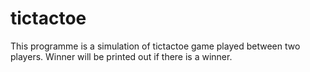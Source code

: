 # tictactoe
 This programme is a simulation of tictactoe game played between two players. Winner will be printed out if there is a winner.
